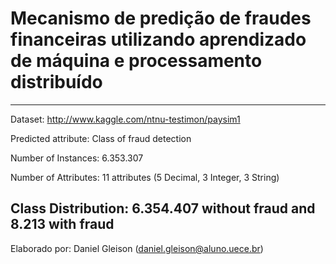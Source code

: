 # Mecanismo de predição de fraudes financeiras utilizando aprendizado de máquina e processamento distribuído
---
Dataset:
http://www.kaggle.com/ntnu-testimon/paysim1

Predicted attribute:
Class of fraud detection

Number of Instances:
6.353.307

Number of Attributes:
11 attributes (5 Decimal, 3 Integer, 3 String)

Class Distribution:
6.354.407 without fraud and 8.213 with fraud
---
Elaborado por: Daniel Gleison (daniel.gleison@aluno.uece.br)
